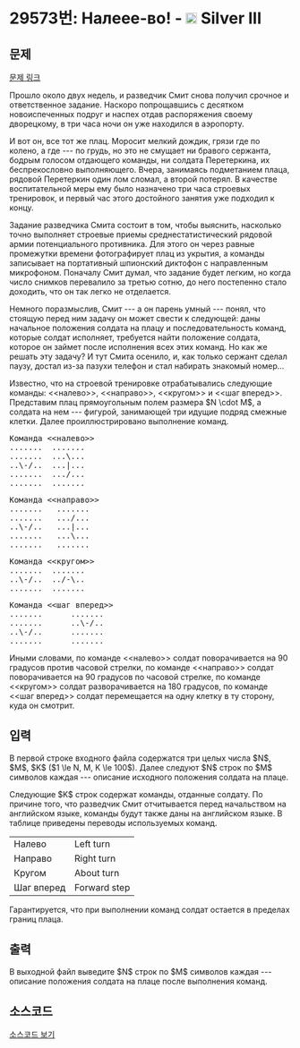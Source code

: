 # 29573번: Налеее-во! - <img src="https://static.solved.ac/tier_small/8.svg" style="height:20px" /> Silver III

<!-- performance -->

<!-- 문제 제출 후 깃허브에 푸시를 했을 때 제출한 코드의 성능이 입력될 공간입니다.-->

<!-- end -->

## 문제

[문제 링크](https://boj.kr/29573)


<p>Прошло около двух недель, и разведчик Смит снова получил срочное и ответственное задание. Наскоро попрощавшись с десятком новоиспеченных подруг и наспех отдав распоряжения своему дворецкому, в три часа ночи он уже находился в аэропорту.</p>

<p>И вот он, все тот же плац. Моросит мелкий дождик, грязи где по колено, а где --- по грудь, но это не смущает ни бравого сержанта, бодрым голосом отдающего команды, ни солдата Перетеркина, их беспрекословно выполняющего. Вчера, занимаясь подметанием плаца, рядовой Перетеркин один лом сломал, а второй потерял. В качестве воспитательной меры ему было назначено три часа строевых тренировок, и первый час этого достойного занятия уже подходил к концу.</p>

<p>Задание разведчика Смита состоит в том, чтобы выяснить, насколько точно выполняет строевые приемы среднестатистический рядовой армии потенциального противника. Для этого он через равные промежутки времени фотографирует плац из укрытия, а команды записывает на портативный шпионский диктофон с направленным микрофоном. Поначалу Смит думал, что задание будет легким, но когда число снимков перевалило за третью сотню, до него постепенно стало доходить, что он так легко не отделается.</p>

<p>Немного поразмыслив, Смит --- а он парень умный --- понял, что стоящую перед ним задачу он может свести к следующей: даны начальное положения солдата на плацу и последовательность команд, которые солдат исполняет, требуется найти положение солдата, которое он займет после исполнения всех этих команд. Но как же решать эту задачу? И тут Смита осенило, и, как только сержант сделал паузу, достал из-за пазухи телефон и стал набирать знакомый номер...</p>

<p>Известно, что на строевой тренировке отрабатывались следующие команды: &lt;&lt;налево&gt;&gt;, &lt;&lt;направо&gt;&gt;, &lt;&lt;кругом&gt;&gt; и &lt;&lt;шаг вперед&gt;&gt;. Представим плац прямоугольным полем размера $N \cdot M$, а солдата на нем --- фигурой, занимающей три идущие подряд смежные клетки. Далее проиллюстрировано выполнение команд.</p>

<pre>Команда &lt;&lt;налево&gt;&gt;
.......  .......
.......  ...\...
..\-/..  ...|...
.......  .../...
.......  .......</pre>

<pre>Команда &lt;&lt;направо&gt;&gt;
.......   .......
.......   .../...
..\-/..   ...|...
.......   ...\...
.......   .......</pre>

<pre>Команда &lt;&lt;кругом&gt;&gt;
.......  .......
..\-/..  ../-\..
.......  .......</pre>

<pre>Команда &lt;&lt;шаг вперед&gt;&gt;
.......      .......
.......      ..\-/..
..\-/..      .......
.......      .......
</pre>

<p>Иными словами, по команде &lt;&lt;налево&gt;&gt; солдат поворачивается на 90 градусов против часовой стрелки, по команде &lt;&lt;направо&gt;&gt; солдат поворачивается на 90 градусов по часовой стрелке, по команде &lt;&lt;кругом&gt;&gt; солдат разворачивается на 180 градусов, по команде &lt;&lt;шаг вперед&gt;&gt; солдат перемещается на одну клетку в ту сторону, куда он смотрит.</p>



## 입력


<p>В первой строке входного файла содержатся три целых числа $N$, $M$, $K$ ($1 \le N, M, K \le 100$). Далее следуют $N$ строк по $M$ символов каждая --- описание исходного положения солдата на плаце.</p>

<p>Следующие $K$ строк содержат команды, отданные солдату. По причине того, что разведчик Смит отчитывается перед начальством на английском языке, команды будут также даны на английском языке. В таблице приведены переводы используемых команд.</p>

<table class="table table-bordered th-center td-center table-center-40">
<tbody>
<tr>
<td>Налево</td>
<td>Left turn</td>
</tr>
<tr>
<td>Направо</td>
<td>Right turn</td>
</tr>
<tr>
<td>Кругом</td>
<td>About turn</td>
</tr>
<tr>
<td>Шаг вперед</td>
<td>Forward step</td>
</tr>
</tbody>
</table>

<p>Гарантируется, что при выполнении команд солдат остается в пределах границ плаца.</p>



## 출력


<p>В выходной файл выведите $N$ строк по $M$ символов каждая --- описание положения солдата на плаце после выполнения команд.</p>



## 소스코드

[소스코드 보기](Налеее-во!.py)